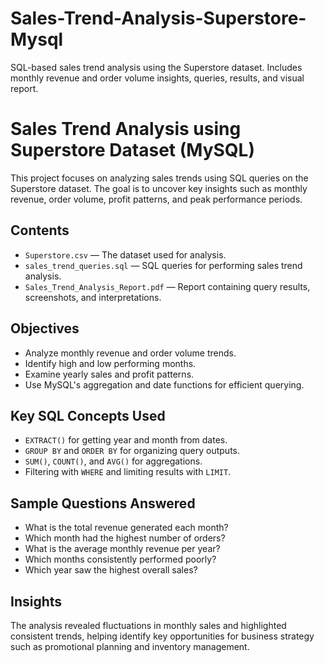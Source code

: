 # Sales-Trend-Analysis-Superstore-Mysql
SQL-based sales trend analysis using the Superstore dataset. Includes monthly revenue and order volume insights, queries, results, and visual report.

# Sales Trend Analysis using Superstore Dataset (MySQL)

This project focuses on analyzing sales trends using SQL queries on the Superstore dataset. The goal is to uncover key insights such as monthly revenue, order volume, profit patterns, and peak performance periods. 

## Contents

- `Superstore.csv` — The dataset used for analysis.
- `sales_trend_queries.sql` — SQL queries for performing sales trend analysis.
- `Sales_Trend_Analysis_Report.pdf` — Report containing query results, screenshots, and interpretations.

## Objectives

- Analyze monthly revenue and order volume trends.
- Identify high and low performing months.
- Examine yearly sales and profit patterns.
- Use MySQL's aggregation and date functions for efficient querying.

## Key SQL Concepts Used

- `EXTRACT()` for getting year and month from dates.
- `GROUP BY` and `ORDER BY` for organizing query outputs.
- `SUM()`, `COUNT()`, and `AVG()` for aggregations.
- Filtering with `WHERE` and limiting results with `LIMIT`.

## Sample Questions Answered

- What is the total revenue generated each month?
- Which month had the highest number of orders?
- What is the average monthly revenue per year?
- Which months consistently performed poorly?
- Which year saw the highest overall sales?

## Insights

The analysis revealed fluctuations in monthly sales and highlighted consistent trends, helping identify key opportunities for business strategy such as promotional planning and inventory management.


